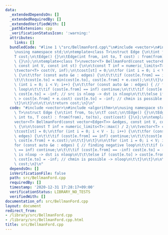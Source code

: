 ```yaml
---
data:
  _extendedDependsOn: []
  _extendedRequiredBy: []
  _extendedVerifiedWith: []
  _pathExtension: cpp
  _verificationStatusIcon: ':warning:'
  attributes:
    links: []
  bundledCode: "#line 1 \"src/BellmanFord.cpp\"\n#include <vector>\n#include <algorithm>\n\
    \nusing namespace std;\n\ntemplate<class T>\nstruct Edge {\n\tint from, to;\n\t\
    T cost;\n\tEdge() {}\n\tEdge(int from, int to, T cost) : from(from), to(to), cost(cost)\
    \ {}\n};\n\ntemplate<class T>\nvector<T> BellmanFord(const vector<Edge<T>> &edges,\
    \ const int V, const int st) {\n\n\tconst T inf = numeric_limits<T>::max() / 2;\n\
    \tvector<T> cost(V, inf);\n\tcost[st] = 0;\n\tfor (int i = 0; i < V - 1; i++)\
    \ {\n\t\tfor (const auto &e : edges) {\n\t\t\tif (cost[e.from] == inf) continue;\n\
    \t\t\tcost[e.to] = min(cost[e.to], cost[e.from] + e.cost);\n\t\t}\n\t}\n\n\tfor\
    \ (int i = 0; i < V; i++) {\n\t\tfor (const auto &e : edges) { // finding negative\
    \ loop\n\t\t\tif (cost[e.from] == inf) continue;\n\t\t\tif (cost[e.from] == -inf)\
    \ cost[e.to] = -inf; // src is nloop -> dst is nloop\n\t\t\telse if (cost[e.to]\
    \ > cost[e.from] + e.cost) cost[e.to] = -inf; // chmin is possible -> nloop\n\t\
    \t}\n\t}\n\n\t\n\treturn cost;\n}\n"
  code: "#include <vector>\n#include <algorithm>\n\nusing namespace std;\n\ntemplate<class\
    \ T>\nstruct Edge {\n\tint from, to;\n\tT cost;\n\tEdge() {}\n\tEdge(int from,\
    \ int to, T cost) : from(from), to(to), cost(cost) {}\n};\n\ntemplate<class T>\n\
    vector<T> BellmanFord(const vector<Edge<T>> &edges, const int V, const int st)\
    \ {\n\n\tconst T inf = numeric_limits<T>::max() / 2;\n\tvector<T> cost(V, inf);\n\
    \tcost[st] = 0;\n\tfor (int i = 0; i < V - 1; i++) {\n\t\tfor (const auto &e :\
    \ edges) {\n\t\t\tif (cost[e.from] == inf) continue;\n\t\t\tcost[e.to] = min(cost[e.to],\
    \ cost[e.from] + e.cost);\n\t\t}\n\t}\n\n\tfor (int i = 0; i < V; i++) {\n\t\t\
    for (const auto &e : edges) { // finding negative loop\n\t\t\tif (cost[e.from]\
    \ == inf) continue;\n\t\t\tif (cost[e.from] == -inf) cost[e.to] = -inf; // src\
    \ is nloop -> dst is nloop\n\t\t\telse if (cost[e.to] > cost[e.from] + e.cost)\
    \ cost[e.to] = -inf; // chmin is possible -> nloop\n\t\t}\n\t}\n\n\t\n\treturn\
    \ cost;\n}\n"
  dependsOn: []
  isVerificationFile: false
  path: src/BellmanFord.cpp
  requiredBy: []
  timestamp: '2020-12-31 17:28:17+09:00'
  verificationStatus: LIBRARY_NO_TESTS
  verifiedWith: []
documentation_of: src/BellmanFord.cpp
layout: document
redirect_from:
- /library/src/BellmanFord.cpp
- /library/src/BellmanFord.cpp.html
title: src/BellmanFord.cpp
---
```


